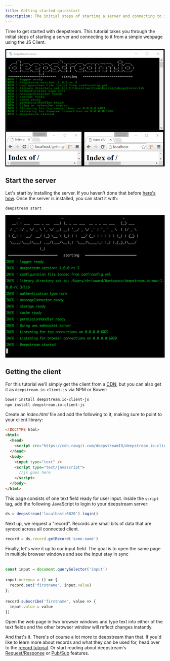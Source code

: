 ```yaml
---
title: Getting started quickstart
description: The initial steps of starting a server and connecting to it from a simple webpage using the JS Client
---
```


Time to get started with deepstream. This tutorial takes you through the initial steps of starting a server and connecting to it from a simple webpage using the JS Client.

![Getting Started Endresult](getting-started.gif)

## Start the server

Let's start by installing the server. If you haven't done that before [here's how](../getting-started-installation/). Once the server is installed, you can start it with:

```bash
deepstream start
```

![deepstream starts](ds-quickstart-start.png)

## Getting the client

For this tutorial we'll simply get the client from a [CDN](https://cdn.rawgit.com/deepstreamIO/deepstream.io-client-js/master/dist/deepstream.min.js), but you can also get it as `deepstream.io-client-js` via NPM or Bower:

```bash
bower install deepstream.io-client-js
npm install deepstream.io-client-js
```

Create an _index.html_ file and add the following to it, making sure to point to your client library:

```html
<!DOCTYPE html>
<html>
  <head>
    <script src="https://cdn.rawgit.com/deepstreamIO/deepstream.io-client-js/master/dist/deepstream.min.js"></script>
  </head>
  <body>
    <input type="text" />
    <script type="text/javascript">
      //js goes here
    </script>
  </body>
</html>
```

This page consists of one text field ready for user input. Inside the `script` tag, add the following JavaScript to login to your deepstream server:

```javascript
ds = deepstream('localhost:6020').login()
```

Next up, we request a "record". Records are small bits of data that are synced
across all connected client.

```javascript
record = ds.record.getRecord('some-name')
```

Finally, let's wire it up to our input field. The goal is to open the same page in multiple browser windows and see the input stay in sync

```javascript

const input = document.querySelector('input')

input.onkeyup = () => {
  record.set('firstname', input.value)
};

record.subscribe('firstname', value => {
  input.value = value
})
```

Open the web page in two browser windows and type text into either of the text fields and the other browser window will reflect changes instantly.

And that's it. There's of course a lot more to deepstream than that. If you'd like to learn more about records and what they can be used for, head over to the [record tutorial](../datasync-record/). Or start reading about deepstream's [Request/Response](../request-response-rpc) or [Pub/Sub](../pubsub-events) features.